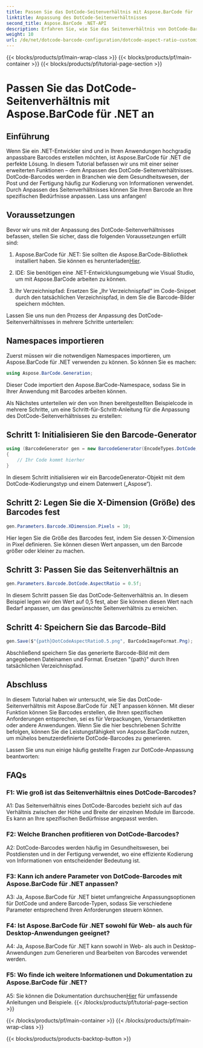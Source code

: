 ```yaml
---
title: Passen Sie das DotCode-Seitenverhältnis mit Aspose.BarCode für .NET an
linktitle: Anpassung des DotCode-Seitenverhältnisses
second_title: Aspose.BarCode .NET-API
description: Erfahren Sie, wie Sie das Seitenverhältnis von DotCode-Barcodes mit Aspose.BarCode für .NET anpassen. Erstellen Sie mühelos maßgeschneiderte Barcodes für Ihre Anwendungen.
weight: 10
url: /de/net/dotcode-barcode-configuration/dotcode-aspect-ratio-customization/
---
```


{{< blocks/products/pf/main-wrap-class >}}
{{< blocks/products/pf/main-container >}}
{{< blocks/products/pf/tutorial-page-section >}}

# Passen Sie das DotCode-Seitenverhältnis mit Aspose.BarCode für .NET an

## Einführung

Wenn Sie ein .NET-Entwickler sind und in Ihren Anwendungen hochgradig anpassbare Barcodes erstellen möchten, ist Aspose.BarCode für .NET die perfekte Lösung. In diesem Tutorial befassen wir uns mit einer seiner erweiterten Funktionen – dem Anpassen des DotCode-Seitenverhältnisses. DotCode-Barcodes werden in Branchen wie dem Gesundheitswesen, der Post und der Fertigung häufig zur Kodierung von Informationen verwendet. Durch Anpassen des Seitenverhältnisses können Sie Ihren Barcode an Ihre spezifischen Bedürfnisse anpassen. Lass uns anfangen!

## Voraussetzungen

Bevor wir uns mit der Anpassung des DotCode-Seitenverhältnisses befassen, stellen Sie sicher, dass die folgenden Voraussetzungen erfüllt sind:

1.  Aspose.BarCode für .NET: Sie sollten die Aspose.BarCode-Bibliothek installiert haben. Sie können es herunterladen[Hier](https://releases.aspose.com/barcode/net/).

2. IDE: Sie benötigen eine .NET-Entwicklungsumgebung wie Visual Studio, um mit Aspose.BarCode arbeiten zu können.

3. Ihr Verzeichnispfad: Ersetzen Sie „Ihr Verzeichnispfad“ im Code-Snippet durch den tatsächlichen Verzeichnispfad, in dem Sie die Barcode-Bilder speichern möchten.

Lassen Sie uns nun den Prozess der Anpassung des DotCode-Seitenverhältnisses in mehrere Schritte unterteilen:

## Namespaces importieren

Zuerst müssen wir die notwendigen Namespaces importieren, um Aspose.BarCode für .NET verwenden zu können. So können Sie es machen:

```csharp
using Aspose.BarCode.Generation;
```

Dieser Code importiert den Aspose.BarCode-Namespace, sodass Sie in Ihrer Anwendung mit Barcodes arbeiten können.

Als Nächstes unterteilen wir den von Ihnen bereitgestellten Beispielcode in mehrere Schritte, um eine Schritt-für-Schritt-Anleitung für die Anpassung des DotCode-Seitenverhältnisses zu erstellen:

## Schritt 1: Initialisieren Sie den Barcode-Generator

```csharp
using (BarcodeGenerator gen = new BarcodeGenerator(EncodeTypes.DotCode, "Aspose"))
{
    // Ihr Code kommt hierher
}
```

In diesem Schritt initialisieren wir ein BarcodeGenerator-Objekt mit dem DotCode-Kodierungstyp und einem Datenwert („Aspose“).

## Schritt 2: Legen Sie die X-Dimension (Größe) des Barcodes fest

```csharp
gen.Parameters.Barcode.XDimension.Pixels = 10;
```

Hier legen Sie die Größe des Barcodes fest, indem Sie dessen X-Dimension in Pixel definieren. Sie können diesen Wert anpassen, um den Barcode größer oder kleiner zu machen.

## Schritt 3: Passen Sie das Seitenverhältnis an

```csharp
gen.Parameters.Barcode.DotCode.AspectRatio = 0.5f;
```

In diesem Schritt passen Sie das DotCode-Seitenverhältnis an. In diesem Beispiel legen wir den Wert auf 0,5 fest, aber Sie können diesen Wert nach Bedarf anpassen, um das gewünschte Seitenverhältnis zu erreichen.

## Schritt 4: Speichern Sie das Barcode-Bild

```csharp
gen.Save($"{path}DotCodeAspectRatio0.5.png", BarCodeImageFormat.Png);
```

Abschließend speichern Sie das generierte Barcode-Bild mit dem angegebenen Dateinamen und Format. Ersetzen "{path}" durch Ihren tatsächlichen Verzeichnispfad.

## Abschluss

In diesem Tutorial haben wir untersucht, wie Sie das DotCode-Seitenverhältnis mit Aspose.BarCode für .NET anpassen können. Mit dieser Funktion können Sie Barcodes erstellen, die Ihren spezifischen Anforderungen entsprechen, sei es für Verpackungen, Versandetiketten oder andere Anwendungen. Wenn Sie die hier beschriebenen Schritte befolgen, können Sie die Leistungsfähigkeit von Aspose.BarCode nutzen, um mühelos benutzerdefinierte DotCode-Barcodes zu generieren.

Lassen Sie uns nun einige häufig gestellte Fragen zur DotCode-Anpassung beantworten:

## FAQs

### F1: Wie groß ist das Seitenverhältnis eines DotCode-Barcodes?

A1: Das Seitenverhältnis eines DotCode-Barcodes bezieht sich auf das Verhältnis zwischen der Höhe und Breite der einzelnen Module im Barcode. Es kann an Ihre spezifischen Bedürfnisse angepasst werden.

### F2: Welche Branchen profitieren von DotCode-Barcodes?

A2: DotCode-Barcodes werden häufig im Gesundheitswesen, bei Postdiensten und in der Fertigung verwendet, wo eine effiziente Kodierung von Informationen von entscheidender Bedeutung ist.

### F3: Kann ich andere Parameter von DotCode-Barcodes mit Aspose.BarCode für .NET anpassen?

A3: Ja, Aspose.BarCode für .NET bietet umfangreiche Anpassungsoptionen für DotCode und andere Barcode-Typen, sodass Sie verschiedene Parameter entsprechend Ihren Anforderungen steuern können.

### F4: Ist Aspose.BarCode für .NET sowohl für Web- als auch für Desktop-Anwendungen geeignet?

A4: Ja, Aspose.BarCode für .NET kann sowohl in Web- als auch in Desktop-Anwendungen zum Generieren und Bearbeiten von Barcodes verwendet werden.

### F5: Wo finde ich weitere Informationen und Dokumentation zu Aspose.BarCode für .NET?

A5: Sie können die Dokumentation durchsuchen[Hier](https://reference.aspose.com/barcode/net/) für umfassende Anleitungen und Beispiele.
{{< /blocks/products/pf/tutorial-page-section >}}

{{< /blocks/products/pf/main-container >}}
{{< /blocks/products/pf/main-wrap-class >}}

{{< blocks/products/products-backtop-button >}}
